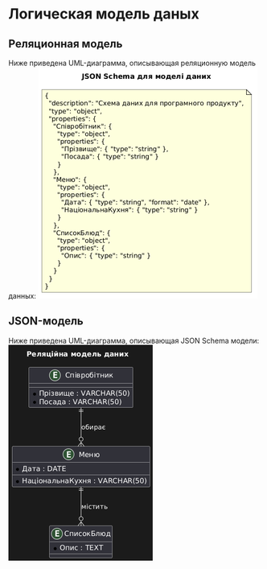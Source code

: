 # Логическая модель даных

## Реляционная модель
Ниже приведена UML-диаграмма, описывающая реляционную модель данных:
![](./JSONSchema.png)

## JSON-модель
Ниже приведена UML-диаграмма, описывающая JSON Schema модели:
![](./RelModelSchema.png)
